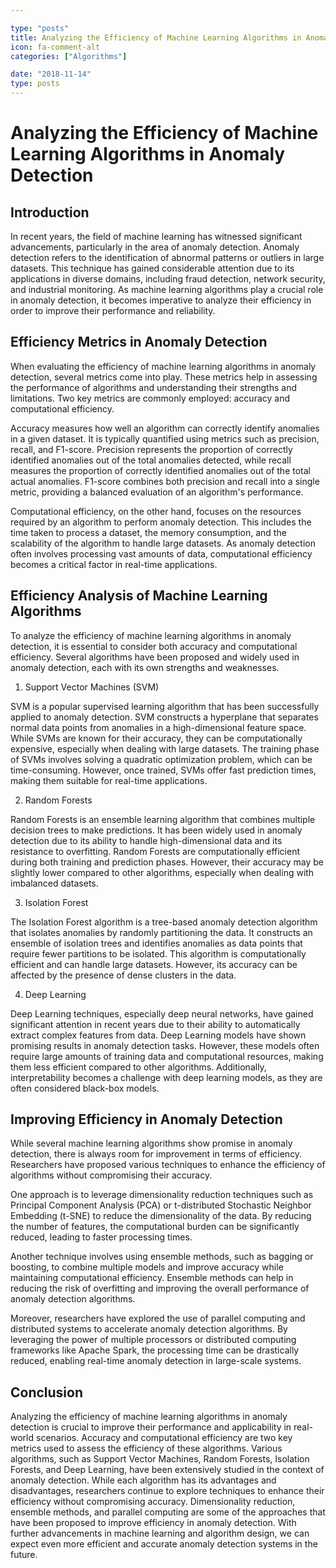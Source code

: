 ```yaml
---

type: "posts"
title: Analyzing the Efficiency of Machine Learning Algorithms in Anomaly Detection
icon: fa-comment-alt
categories: ["Algorithms"]

date: "2018-11-14"
type: posts
---
```





# Analyzing the Efficiency of Machine Learning Algorithms in Anomaly Detection

## Introduction

In recent years, the field of machine learning has witnessed significant advancements, particularly in the area of anomaly detection. Anomaly detection refers to the identification of abnormal patterns or outliers in large datasets. This technique has gained considerable attention due to its applications in diverse domains, including fraud detection, network security, and industrial monitoring. As machine learning algorithms play a crucial role in anomaly detection, it becomes imperative to analyze their efficiency in order to improve their performance and reliability.

## Efficiency Metrics in Anomaly Detection

When evaluating the efficiency of machine learning algorithms in anomaly detection, several metrics come into play. These metrics help in assessing the performance of algorithms and understanding their strengths and limitations. Two key metrics are commonly employed: accuracy and computational efficiency.

Accuracy measures how well an algorithm can correctly identify anomalies in a given dataset. It is typically quantified using metrics such as precision, recall, and F1-score. Precision represents the proportion of correctly identified anomalies out of the total anomalies detected, while recall measures the proportion of correctly identified anomalies out of the total actual anomalies. F1-score combines both precision and recall into a single metric, providing a balanced evaluation of an algorithm's performance.

Computational efficiency, on the other hand, focuses on the resources required by an algorithm to perform anomaly detection. This includes the time taken to process a dataset, the memory consumption, and the scalability of the algorithm to handle large datasets. As anomaly detection often involves processing vast amounts of data, computational efficiency becomes a critical factor in real-time applications.

## Efficiency Analysis of Machine Learning Algorithms

To analyze the efficiency of machine learning algorithms in anomaly detection, it is essential to consider both accuracy and computational efficiency. Several algorithms have been proposed and widely used in anomaly detection, each with its own strengths and weaknesses.

1. Support Vector Machines (SVM)

SVM is a popular supervised learning algorithm that has been successfully applied to anomaly detection. SVM constructs a hyperplane that separates normal data points from anomalies in a high-dimensional feature space. While SVMs are known for their accuracy, they can be computationally expensive, especially when dealing with large datasets. The training phase of SVMs involves solving a quadratic optimization problem, which can be time-consuming. However, once trained, SVMs offer fast prediction times, making them suitable for real-time applications.

2. Random Forests

Random Forests is an ensemble learning algorithm that combines multiple decision trees to make predictions. It has been widely used in anomaly detection due to its ability to handle high-dimensional data and its resistance to overfitting. Random Forests are computationally efficient during both training and prediction phases. However, their accuracy may be slightly lower compared to other algorithms, especially when dealing with imbalanced datasets.

3. Isolation Forest

The Isolation Forest algorithm is a tree-based anomaly detection algorithm that isolates anomalies by randomly partitioning the data. It constructs an ensemble of isolation trees and identifies anomalies as data points that require fewer partitions to be isolated. This algorithm is computationally efficient and can handle large datasets. However, its accuracy can be affected by the presence of dense clusters in the data.

4. Deep Learning

Deep Learning techniques, especially deep neural networks, have gained significant attention in recent years due to their ability to automatically extract complex features from data. Deep Learning models have shown promising results in anomaly detection tasks. However, these models often require large amounts of training data and computational resources, making them less efficient compared to other algorithms. Additionally, interpretability becomes a challenge with deep learning models, as they are often considered black-box models.

## Improving Efficiency in Anomaly Detection

While several machine learning algorithms show promise in anomaly detection, there is always room for improvement in terms of efficiency. Researchers have proposed various techniques to enhance the efficiency of algorithms without compromising their accuracy.

One approach is to leverage dimensionality reduction techniques such as Principal Component Analysis (PCA) or t-distributed Stochastic Neighbor Embedding (t-SNE) to reduce the dimensionality of the data. By reducing the number of features, the computational burden can be significantly reduced, leading to faster processing times.

Another technique involves using ensemble methods, such as bagging or boosting, to combine multiple models and improve accuracy while maintaining computational efficiency. Ensemble methods can help in reducing the risk of overfitting and improving the overall performance of anomaly detection algorithms.

Moreover, researchers have explored the use of parallel computing and distributed systems to accelerate anomaly detection algorithms. By leveraging the power of multiple processors or distributed computing frameworks like Apache Spark, the processing time can be drastically reduced, enabling real-time anomaly detection in large-scale systems.

## Conclusion

Analyzing the efficiency of machine learning algorithms in anomaly detection is crucial to improve their performance and applicability in real-world scenarios. Accuracy and computational efficiency are two key metrics used to assess the efficiency of these algorithms. Various algorithms, such as Support Vector Machines, Random Forests, Isolation Forests, and Deep Learning, have been extensively studied in the context of anomaly detection. While each algorithm has its advantages and disadvantages, researchers continue to explore techniques to enhance their efficiency without compromising accuracy. Dimensionality reduction, ensemble methods, and parallel computing are some of the approaches that have been proposed to improve efficiency in anomaly detection. With further advancements in machine learning and algorithm design, we can expect even more efficient and accurate anomaly detection systems in the future.